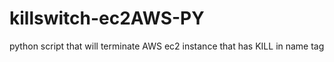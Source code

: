 # killswitch-ec2AWS-PY
python script that will terminate AWS ec2 instance that has KILL in name tag
